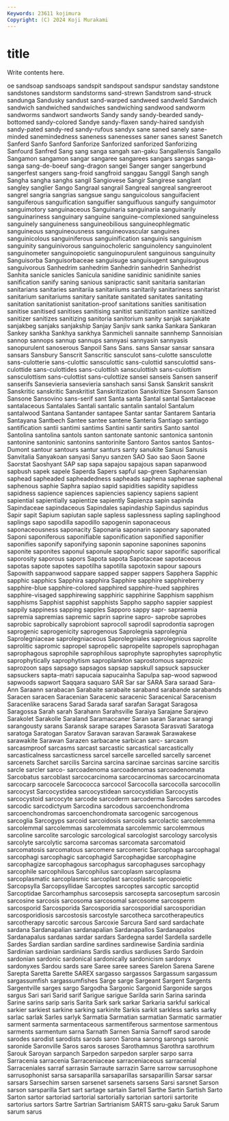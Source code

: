 ```yaml
---
Keywords: 23611 kojimura
Copyright: (C) 2024 Koji Murakami
---
```


# title

Write contents here.



oe sandsoap sandsoaps sandspit sandspout sandspur sandstay sandstone sandstones sandstorm
sandstorms sand-strewn Sandstrom sand-struck sandunga Sandusky sandust sand-warped sandweed sandweld
Sandwich sandwich sandwiched sandwiches sandwiching sandwood sandworm sandworms sandwort sandworts
Sandy sandy sandy-bearded sandy-bottomed sandy-colored Sandye sandy-flaxen sandy-haired sandyish sandy-pated
sandy-red sandy-rufous sandyx sane saned sanely sane-minded sanemindedness saneness sanenesses
saner sanes sanest Sanetch Sanferd Sanfo Sanford Sanforize Sanforized sanforized
Sanforizing Sanfourd Sanfred Sang sang sanga sangah san-gaku Sangallensis Sangallo
Sangamon sangamon sangar sangaree sangarees sangars sangas sanga-sanga sang-de-boeuf sang-dragon
sangei Sanger sanger sangerbund sangerfest sangers sang-froid sangfroid sanggau Sanggil
Sangh sangh Sangha sangha sanghs sangil Sangiovese Sangir Sangirese sanglant
sangley sanglier Sango Sangraal sangrail Sangreal sangreal sangreeroot sangrel sangria
sangrias sangsue sangu sanguicolous sanguifacient sanguiferous sanguification sanguifier sanguifluous sanguify
sanguimotor sanguimotory sanguinaceous Sanguinaria sanguinaria sanguinarily sanguinariness sanguinary sanguine sanguine-complexioned
sanguineless sanguinely sanguineness sanguineobilious sanguineophlegmatic sanguineous sanguineousness sanguineovascular sanguines sanguinicolous
sanguiniferous sanguinification sanguinis sanguinism sanguinity sanguinivorous sanguinocholeric sanguinolency sanguinolent sanguinometer
sanguinopoietic sanguinopurulent sanguinous sanguinuity Sanguisorba Sanguisorbaceae sanguisuge sanguisugent sanguisugous sanguivorous
Sanhedrim sanhedrim Sanhedrin sanhedrin Sanhedrist Sanhita sanicle sanicles Sanicula sanidine
sanidinic sanidinite sanies sanification sanify saning sanious sanipractic sanit sanitaria
sanitarian sanitarians sanitaries sanitariia sanitariiums sanitarily sanitariness sanitarist sanitarium sanitariums
sanitary sanitate sanitated sanitates sanitating sanitation sanitationist sanitation-proof sanitations sanities
sanitisation sanitise sanitised sanitises sanitising sanitist sanitization sanitize sanitized sanitizer
sanitizes sanitizing sanitoria sanitorium sanity sanjak sanjakate sanjakbeg sanjaks sanjakship
Sanjay Sanjiv sank sanka Sankara Sankaran Sankey sankha Sankhya sankhya
Sanmicheli sannaite sannhemp Sannoisian sannop sannops sannup sannups sannyasi sannyasin
sannyasis sanopurulent sanoserous Sanpoil Sans Sans. sans Sansar sansar sansara
sansars Sansbury Sanscrit Sanscritic sansculot sans-culotte sansculotte sans-culotterie sans-culottic sansculottic
sans-culottid sansculottid sans-culottide sans-culottides sans-culottish sansculottish sans-culottism sansculottism sans-culottist sans-culottize
sansei sanseis Sansen sanserif sanserifs Sansevieria sansevieria sanshach sansi Sansk
Sanskrit sanskrit Sanskritic sanskritic Sanskritist Sanskritization Sanskritize Sansom Sanson Sansone
Sansovino sans-serif sant Santa santa Santal santal Santalaceae santalaceous Santalales
Santali santalic santalin santalol Santalum santalwood Santana Santander santapee Santar
santar Santarem Santaria Santayana Santbech Santee santee santene Santeria Santiago
santiago santification santii santimi santims Santini santir santirs Santo santol
Santolina santolina santols santon santonate santonic santonica santonin santonine santoninic
santonins santorinite Santoro Santos santos Santos-Dumont santour santours santur santurs
santy sanukite Sanusi Sanusis Sanvitalia Sanyakoan sanyasi Sanyu sanzen SAO
Sao sao Saon Saone Saorstat Saoshyant SAP sap sapa sapajou
sapajous sapan sapanwood sapbush sapek sapele Saperda Sapers sapful sap-green
Sapharensian saphead sapheaded sapheadedness sapheads saphena saphenae saphenal saphenous saphie
Saphra sapiao sapid sapidities sapidity sapidless sapidness sapience sapiences sapiencies
sapiency sapiens sapient sapiential sapientially sapientize sapiently Sapienza sapin sapinda
Sapindaceae sapindaceous Sapindales sapindaship Sapindus sapindus Sapir sapit Sapium sapiutan
saple sapless saplessness sapling saplinghood saplings sapo sapodilla sapodillo sapogenin
saponaceous saponaceousness saponacity Saponaria saponarin saponary saponated Saponi saponiferous saponifiable
saponification saponified saponifier saponifies saponify saponifying saponin saponine saponines saponins
saponite saponites saponul saponule sapophoric sapor saporific saporifical saporosity saporous
sapors Sapota sapota Sapotaceae sapotaceous sapotas sapote sapotes sapotilha sapotilla
sapotoxin sapour sapours Sapowith sappanwood sappare sapped sapper sappers Sapphera
Sapphic sapphic sapphics Sapphira sapphira Sapphire sapphire sapphireberry sapphire-blue sapphire-colored
sapphired sapphire-hued sapphires sapphire-visaged sapphirewing sapphiric sapphirine Sapphism sapphism sapphisms
Sapphist sapphist sapphists Sappho sappho sappier sappiest sappily sappiness sapping
sapples Sapporo sappy sapr- sapraemia sapremia sapremias sapremic saprin saprine
sapro- saprobe saprobes saprobic saprobically saprobiont saprocoll saprodil saprodontia saprogen
saprogenic saprogenicity saprogenous Saprolegnia saprolegnia Saprolegniaceae saprolegniaceous Saprolegniales saprolegnious saprolite
saprolitic sapromic sapropel sapropelic sapropelite sapropels saprophagan saprophagous saprophile saprophilous
saprophyte saprophytes saprophytic saprophytically saprophytism saproplankton saprostomous saprozoic saprozoon saps
sapsago sapsagos sapsap sapskull sapsuck sapsucker sapsuckers sapta-matri sapucaia sapucainha
Sapulpa sap-wood sapwood sapwoods sapwort Saqqara saquaro SAR Sar sar
SARA Sara saraad Sara-Ann Saraann sarabacan Sarabaite sarabaite saraband sarabande
sarabands Saracen saracen Saracenian Saracenic saracenic Saracenical Saracenism Saracenlike saracens
Sarad Sarada saraf sarafan Saragat Saragosa Saragossa Sarah sarah Sarahann
Sarahsville Saraiya Sarajane Sarajevo Sarakolet Sarakolle Saraland Saramaccaner Saran saran
Saranac sarangi sarangousty sarans Saransk sarape sarapes Sarasota Sarasvati Saratoga
saratoga Saratogan Saratov Saravan saravan Sarawak Sarawakese sarawakite Sarawan Sarazen
sarbacane sarbican sarc- sarcasm sarcasmproof sarcasms sarcast sarcastic sarcastical sarcastically
sarcasticalness sarcasticness sarcel sarcelle sarcelled sarcelly sarcenet sarcenets Sarchet sarcilis
Sarcina sarcina sarcinae sarcinas sarcine sarcitis sarcle sarcler sarco- sarcoadenoma
sarcoadenomas sarcoadenomata Sarcobatus sarcoblast sarcocarcinoma sarcocarcinomas sarcocarcinomata sarcocarp sarcocele Sarcococca
sarcocol Sarcocolla sarcocolla sarcocollin sarcocyst Sarcocystidea sarcocystidean sarcocystidian Sarcocystis sarcocystoid
sarcocyte sarcode sarcoderm sarcoderma Sarcodes sarcodes sarcodic sarcodictyum Sarcodina sarcodous
sarcoenchondroma sarcoenchondromas sarcoenchondromata sarcogenic sarcogenous sarcoglia Sarcogyps sarcoid sarcoidosis sarcoids
sarcolactic sarcolemma sarcolemmal sarcolemmas sarcolemmata sarcolemmic sarcolemmous sarcoline sarcolite sarcologic
sarcological sarcologist sarcology sarcolysis sarcolyte sarcolytic sarcoma sarcomas sarcomata sarcomatoid
sarcomatosis sarcomatous sarcomere sarcomeric Sarcophaga sarcophagal sarcophagi sarcophagic sarcophagid Sarcophagidae
sarcophagine sarcophagize sarcophagous sarcophagus sarcophaguses sarcophagy sarcophile sarcophilous Sarcophilus sarcoplasm
sarcoplasma sarcoplasmatic sarcoplasmic sarcoplast sarcoplastic sarcopoietic Sarcopsylla Sarcopsyllidae Sarcoptes sarcoptes
sarcoptic sarcoptid Sarcoptidae Sarcorhamphus sarcosepsis sarcosepta sarcoseptum sarcosin sarcosine sarcosis
sarcosoma sarcosomal sarcosome sarcosperm sarcosporid Sarcosporida Sarcosporidia sarcosporidial sarcosporidian sarcosporidiosis
sarcostosis sarcostyle sarcotheca sarcotherapeutics sarcotherapy sarcotic sarcous Sarcoxie Sarcura Sard
sard sardachate sardana Sardanapalian sardanapalian Sardanapallos Sardanapalos Sardanapalus sardanas sardar
sardars Sardegna sardel Sardella sardelle Sardes Sardian sardian sardine sardines
sardinewise Sardinia sardinia Sardinian sardinian sardinians Sardis sardius sardiuses Sardo
Sardoin sardonian sardonic sardonical sardonically sardonicism sardonyx sardonyxes Sardou sards
sare Saree saree sarees Sarelon Sarena Sarene Sarepta Saretta Sarette
SAREX sargasso sargassos Sargassum sargassum sargassumfish sargassumfishes Sarge sarge Sargeant
Sargent Sargents Sargentville sarges sargo Sargodha Sargonic Sargonid Sargonide sargos
sargus Sari sari Sarid sarif Sarigue sarigue Sarilda sarin Sarina
sarinda Sarine sarins sarip saris Sarita Sark sark sarkar Sarkaria
sarkful sarkical sarkier sarkiest sarkine sarking sarkinite Sarkis sarkit sarkless
sarks sarky sarlac sarlak Sarles sarlyk Sarmatia Sarmatian sarmatian Sarmatic
sarmatier sarment sarmenta sarmentaceous sarmentiferous sarmentose sarmentous sarments sarmentum sarna
Sarnath Sarnen Sarnia Sarnoff sarod sarode sarodes sarodist sarodists sarods
saron Sarona sarong sarongs saronic saronide Saronville Saros saros saroses
Sarothamnus Sarothra sarothrum Sarouk Saroyan sarpanch Sarpedon sarpedon sarpler sarpo
sarra Sarracenia sarracenia Sarraceniaceae sarraceniaceous sarracenial Sarraceniales sarraf sarrasin Sarraute
sarrazin Sarre sarrow sarrusophone sarrusophonist sarsa sarsaparilla sarsaparillas sarsaparillin Sarsar
sarsar sarsars Sarsechim sarsen sarsenet sarsenets sarsens Sarsi sarsnet Sarson
sarson sarsparilla Sart sart sartage sartain Sartell Sarthe Sartin Sartish
Sarto Sarton sartor sartoriad sartorial sartorially sartorian sartorii sartorite sartorius
sartors Sartre Sartrian Sartrianism SARTS saru-gaku Saruk Sarum sarum sarus
